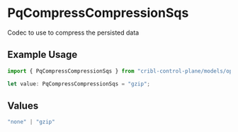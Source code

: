 # PqCompressCompressionSqs

Codec to use to compress the persisted data

## Example Usage

```typescript
import { PqCompressCompressionSqs } from "cribl-control-plane/models/operations";

let value: PqCompressCompressionSqs = "gzip";
```

## Values

```typescript
"none" | "gzip"
```